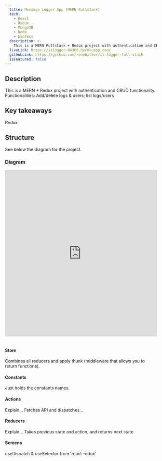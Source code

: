 ```yaml
---
  title: Message Logger App (MERN Fullstack)
  tech:
    - React
    - Redux
    - MongoDB
    - Node
    - Express
  description: >-
    This is a MERN Fullstack + Redux project with authentication and CRUD functionality.
  liveLink: https://itlogger-04360.herokuapp.com/
  githubLink: https://github.com/renebitter/it-logger-full-stack
  isFeatured: false
---
```


## Description

This is a MERN + Redux project with authentication and CRUD functionality.
Functionalities: Add/delete logs & users; list logs/users

## Key takeaways

Redux

## Structure

See below the diagram for the project.

### Diagram

<iframe style="border:none" width="100%" height="550" src="https://whimsical.com/embed/8nz7fA3xLm9Go5eATXQBxq"></iframe>
<br />
<br />

#### Store

Combines all reducers and apply thunk (middleware that allows
you to return functions).

#### Constants

Just holds the constants names.

#### Actions

Explain... Fetches API and dispatches...

#### Reducers

Explain... Takes previous state and action, and returns next
state

#### Screens

useDispatch & useSelector from &apos;react-redux&apos;

